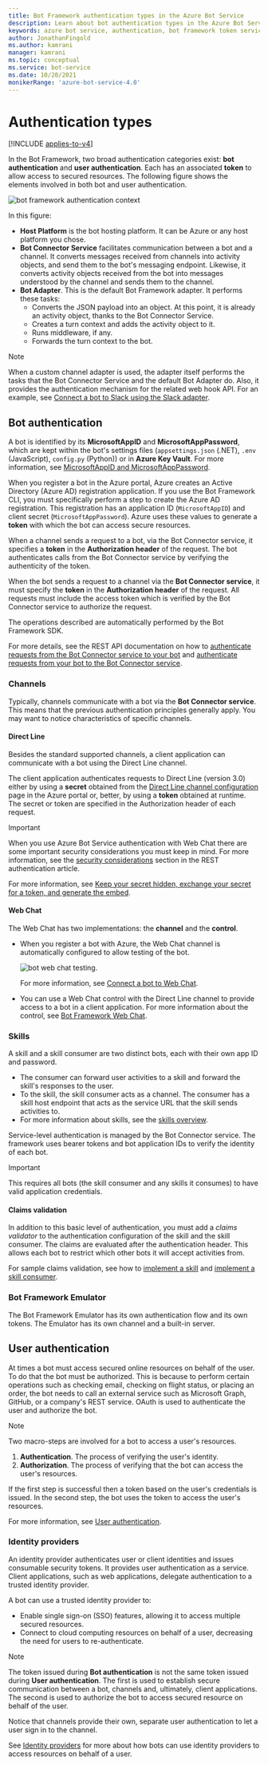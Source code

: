 ```yaml
---
title: Bot Framework authentication types in the Azure Bot Service
description: Learn about bot authentication types in the Azure Bot Service.
keywords: azure bot service, authentication, bot framework token service
author: JonathanFingold
ms.author: kamrani
manager: kamrani
ms.topic: conceptual
ms.service: bot-service
ms.date: 10/20/2021
monikerRange: 'azure-bot-service-4.0'
---
```


# Authentication types

[!INCLUDE [applies-to-v4](../includes/applies-to-v4-current.md)]

In the Bot Framework, two broad authentication categories exist: **bot authentication** and **user authentication**. Each has an associated **token** to allow access to secured resources. The following figure shows the elements involved in both bot and user authentication.

![bot framework authentication context](media/concept-bot-authentication/bot-framework-auth-context.png)

In this figure:

- **Host Platform** is the bot hosting platform. It can be Azure or any host platform you chose.
- **Bot Connector Service** facilitates communication between a bot and a channel. It converts messages received from channels into activity objects, and send them to the bot's messaging endpoint. Likewise, it converts activity objects received from the bot into messages understood by the channel and sends them to the channel.
- **Bot Adapter**. This is the default Bot Framework adapter. It performs these tasks:
  - Converts the JSON payload into an object. At this point, it is already an activity object, thanks to the Bot Connector Service.
  - Creates a turn context and adds the activity object to it.
  - Runs middleware, if any.
  - Forwards the turn context to the bot.

> [!NOTE]
> When a custom channel adapter is used, the adapter itself performs the tasks that the Bot Connector Service and the default Bot Adapter do. Also, it provides the authentication mechanism for the related web hook API. For an example,
see [Connect a bot to Slack using the Slack adapter](../bot-service-channel-connect-slack.md?tabs=adapter#connect-a-bot-to-slack-using-the-slack-adapter).

## Bot authentication

A bot is identified by its **MicrosoftAppID** and **MicrosoftAppPassword**, which are kept within the bot's settings files (`appsettings.json` (.NET), `.env` (JavaScript), `config.py` (Python)) or in **Azure Key Vault**.
For more information, see [MicrosoftAppID and MicrosoftAppPassword](../bot-service-manage-overview.md#microsoftappid-and-microsoftapppassword).

When you register a bot in the Azure portal, Azure creates an Active Directory (Azure AD) registration application. If you use the Bot Framework CLI, you must specifically perform a step to create the Azure AD registration. This registration has an application ID (`MicrosoftAppID`) and client secret (`MicrosoftAppPassword`). Azure uses these values to generate a **token** with which the bot can access secure resources.

When a channel sends a request to a bot, via the Bot Connector service, it specifies a **token** in the **Authorization header** of the request. The bot authenticates calls from the Bot Connector service by verifying the authenticity of the token.

When the bot sends a request to a channel via the **Bot Connector service**, it must specify the **token** in the **Authorization header** of the request.
All requests must include the access token which is verified by the Bot Connector service to authorize the request.

The operations described are automatically performed by the Bot Framework SDK.

For more details, see the REST API documentation on how to [authenticate requests from the Bot Connector service to your bot](../rest-api/bot-framework-rest-connector-authentication.md#connector-to-bot) and [authenticate requests from your bot to the Bot Connector service](../rest-api/bot-framework-rest-connector-authentication.md#bot-to-connector).

### Channels

Typically, channels communicate with a bot via the **Bot Connector service**. This means that the previous authentication principles generally apply. You may want to notice characteristics of specific channels.

#### Direct Line

Besides the standard supported channels, a client application can communicate with a bot using the Direct Line channel.

The client application authenticates requests to Direct Line (version 3.0) either by using a **secret** obtained from the [Direct Line channel configuration](../bot-service-channel-connect-directline.md) page in the Azure portal or, better, by using a **token** obtained at runtime. The secret or token are specified in the Authorization header of each request.

> [!IMPORTANT]
> When you use Azure Bot Service authentication with Web Chat there are some important security considerations you must keep in mind. For more information, see the [security considerations](../bot-service-channel-connect-webchat.md#keep-your-secret-hidden-exchange-your-secret-for-a-token-and-generate-the-embed) section in the REST authentication article.

For more information, see [Keep your secret hidden, exchange your secret for a token, and generate the embed](../bot-service-channel-connect-webchat.md#keep-your-secret-hidden-exchange-your-secret-for-a-token-and-generate-the-embed).

#### Web Chat

The Web Chat has two implementations: the **channel** and the **control**.

- When you register a bot with Azure, the Web Chat channel is automatically configured to allow testing of the bot.

    ![bot web chat testing](media/concept-bot-authentication/bot-webchat-testing.PNG).

    For more information, see [Connect a bot to Web Chat](../bot-service-channel-connect-webchat.md).

- You can use a Web Chat control with the Direct Line channel to provide access to a bot in a client application. For more information about the control, see [Bot Framework Web Chat](https://github.com/microsoft/BotFramework-WebChat).

### Skills

A skill and a skill consumer are two distinct bots, each with their own app ID and password.

- The consumer can forward user activities to a skill and forward the skill's responses to the user.
- To the skill, the skill consumer acts as a channel. The consumer has a skill host endpoint that acts as the service URL that the skill sends activities to.
- For more information about skills, see the [skills overview](skills-conceptual.md).

Service-level authentication is managed by the Bot Connector service. The framework uses bearer tokens and bot application IDs to verify the identity of each bot.

> [!IMPORTANT]
> This requires all bots (the skill consumer and any skills it consumes) to have valid application credentials.

#### Claims validation

In addition to this basic level of authentication, you must add a _claims validator_ to the authentication configuration of the skill and the skill consumer. The claims are evaluated after the authentication header. This allows each bot to restrict which other bots it will accept activities from.

For sample claims validation, see how to [implement a skill](skill-implement-skill.md) and [implement a skill consumer](skill-implement-consumer.md).

### Bot Framework Emulator

The Bot Framework Emulator has its own authentication flow and its own tokens. The Emulator has its own channel and a built-in server.

## User authentication

At times a bot must access secured online resources on behalf of the user. To do that the bot must be authorized. This is because to perform certain operations such as checking email, checking on flight status, or placing an order, the bot needs to call an external service such as Microsoft Graph, GitHub, or a company's REST service. OAuth is used to authenticate the user and authorize the bot.

> [!NOTE]
> Two macro-steps are involved for a bot to access a user's resources.
>
> 1. **Authentication**. The process of verifying the user's identity.
> 1. **Authorization**. The process of verifying that the bot can access the user's resources.
>
> If the first step is successful then a token based on the user's credentials is issued. In the second step, the bot uses the token to access the user's resources.

For more information, see [User authentication](bot-builder-concept-authentication.md).

### Identity providers

An identity provider authenticates user or client identities and issues consumable security tokens. It provides user authentication as a service. Client applications, such as web applications, delegate authentication to a trusted identity provider.

A bot can use a trusted identity provider to:

- Enable single sign-on (SSO) features, allowing it to access multiple secured resources.
- Connect to cloud computing resources on behalf of a user, decreasing the need for users to re-authenticate.

> [!NOTE]
> The token issued during **Bot authentication** is not the same token issued during **User authentication**. The first is used to establish secure communication between a bot, channels and, ultimately, client applications. The second is used to authorize the bot to access secured resource on behalf of the user.

Notice that channels provide their own, separate user authentication to let a user sign in to the channel.

See [Identity providers](bot-builder-concept-identity-providers.md) for more about how bots can use identity providers to access resources on behalf of a user.
